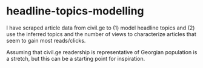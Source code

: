 # headline-topics-modelling
I have scraped article data from civil.ge to (1) model headline topics and (2) use the inferred topics and the number of views to characterize articles that seem to gain most reads/clicks.

Assuming that civil.ge readership is representative of Georgian population is a stretch, but this can be a starting point for inspiration. 
